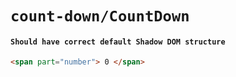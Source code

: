 # `count-down/CountDown`

#### `Should have correct default Shadow DOM structure`

```html
<span part="number"> 0 </span>
```
